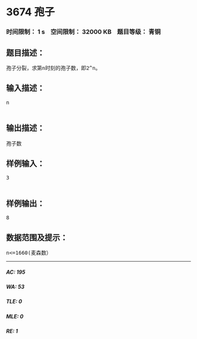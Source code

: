 # 3674 孢子   
### 时间限制： 1 s&nbsp;&nbsp;&nbsp;&nbsp;空间限制： 32000 KB&nbsp;&nbsp;&nbsp;&nbsp;题目等级： 青铜  
## 题目描述：  

<pre>
孢子分裂，求第n时刻的孢子数，即2^n。
</pre>
  
  
## 输入描述：  

<pre>
n  

</pre>
  
  
## 输出描述：  

<pre>
孢子数
</pre>
  
  
## 样例输入：  

<pre>
3  

</pre>
  
  
## 样例输出：  

<pre>
8
</pre>
  
  
## 数据范围及提示：  

<pre>
n<=1660(麦森数）
</pre>
  
  
***  

##### AC: 195  
##### WA: 53  
##### TLE: 0  
##### MLE: 0  
##### RE: 1  
